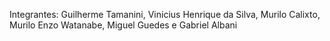 Integrantes: Guilherme Tamanini, Vinicius Henrique da Silva, Murilo Calixto, Murilo Enzo Watanabe, Miguel Guedes e Gabriel Albani
